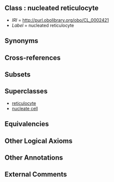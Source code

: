 
## Class : nucleated reticulocyte

 * *IRI* = http://purl.obolibrary.org/obo/CL_0002421
 * *Label* = nucleated reticulocyte

## Synonyms


## Cross-references


## Subsets


## Superclasses

 * [reticulocyte](../../CL/58/CL_0000558.md)
 * [nucleate cell](../../CL/42/CL_0002242.md)

## Equivalencies


## Other Logical Axioms


## Other Annotations


## External Comments

